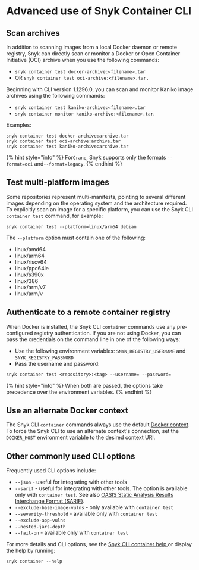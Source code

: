 # Advanced use of Snyk Container CLI

## Scan archives

In addition to scanning images from a local Docker daemon or remote registry, Snyk can directly scan or monitor a Docker or Open Container Initiative (OCI) archive when you use the following commands:

* `snyk container test docker-archive:<filename>.tar`
* OR `snyk container test oci-archive:<filename>.tar.`&#x20;

Beginning with CLI version 1.1296.0, you can scan and monitor Kaniko image archives using the following commands:

* `snyk container test kaniko-archive:<filename>.tar`
* `snyk container monitor kaniko-archive:<filename>.tar`.

Examples:

```
snyk container test docker-archive:archive.tar
snyk container test oci-archive:archive.tar
snyk container test kaniko-archive:archive.tar
```

{% hint style="info" %}
For`Crane`, Snyk supports only the formats `--format=oci` and`--format=legacy`.
{% endhint %}

## Test multi-platform images

Some repositories represent multi-manifests, pointing to several different images depending on the operating system and the architecture required. To explicitly scan an image for a specific platform, you can use the Snyk CLI `container test` command, for example:

```
snyk container test --platform=linux/arm64 debian
```

The `--platform` option must contain one of the following:

* linux/amd64
* linux/arm64
* linux/riscv64
* linux/ppc64le
* linux/s390x
* linux/386
* linux/arm/v7
* linux/arm/v

## Authenticate to a remote container registry

When Docker is installed, the Snyk CLI `container` commands use any pre-configured registry authentication. If you are not using Docker, you can pass the credentials on the command line in one of the following ways:

* Use the following environment variables: `SNYK_REGISTRY_USERNAME` and `SNYK_REGISTRY_PASSWORD`
* Pass the username and password:

```
snyk container test <repository>:<tag> --username= --password=
```

{% hint style="info" %}
When both are passed, the options take precedence over the environment variables.
{% endhint %}

## Use an alternate Docker context

The Snyk CLI `container` commands always use the default [Docker context](https://docs.docker.com/engine/manage-resources/contexts/). To force the Snyk CLI to use an alternate context's connection, set the `DOCKER_HOST` environment variable to the desired context URI.&#x20;

## Other commonly used CLI options

Frequently used CLI options include:

* `--json` - useful for integrating with other tools
* `--sarif` - useful for integrating with other tools. The option is available  only with `container test`. See also [OASIS Static Analysis Results Interchange Format (SARIF)](https://www.oasis-open.org/committees/tc_home.php?wg_abbrev=sarif).
* `--exclude-base-image-vulns` - only available with `container test`
* `--severity-threshold` - available only with `container test`
* `--exclude-app-vulns`
* `--nested-jars-depth`
* `--fail-on` - available  only with `container test`

For more details and CLI options, see the [Snyk CLI container help ](../../commands/container.md)or display the help by running:

```
snyk container --help
```
